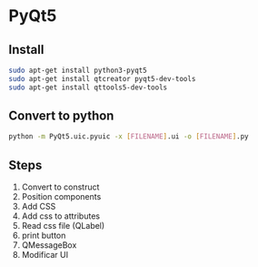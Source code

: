 # PyQt5

## Install

~~~bash
sudo apt-get install python3-pyqt5
sudo apt-get install qtcreator pyqt5-dev-tools
sudo apt-get install qttools5-dev-tools
~~~

## Convert to python

~~~bash
python -m PyQt5.uic.pyuic -x [FILENAME].ui -o [FILENAME].py
~~~

## Steps

1. Convert to construct
2. Position components
3. Add CSS
4. Add css to attributes
5. Read css file (QLabel)
6. print button
7. QMessageBox
8. Modificar UI
